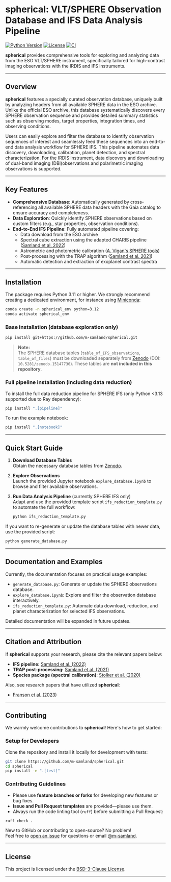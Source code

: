 # spherical: VLT/SPHERE Observation Database and IFS Data Analysis Pipeline

[![Python Version](https://img.shields.io/badge/Python-3.11%20%7C%203.12%20%7C%203.13-brightgreen.svg)](https://github.com/m-samland/spherical)
[![License](https://img.shields.io/badge/License-BSD--3-blue.svg)](https://opensource.org/licenses/BSD-3-Clause)
[![CI](https://github.com/m-samland/spherical/actions/workflows/ci.yml/badge.svg)](https://github.com/m-samland/spherical/actions/workflows/ci.yml)

**spherical** provides comprehensive tools for exploring and analyzing data from the ESO VLT/SPHERE instrument, specifically tailored for high-contrast imaging observations with the IRDIS and IFS instruments.

---

## Overview

**spherical** features a specially curated observation database, uniquely built by analyzing headers from all available SPHERE data in the ESO archive. Unlike the official ESO archive, this database systematically discovers every SPHERE observation sequence and provides detailed summary statistics such as observing modes, target properties, integration times, and observing conditions.

Users can easily explore and filter the database to identify observation sequences of interest and seamlessly feed these sequences into an end-to-end data analysis workflow for SPHERE IFS. This pipeline automates data discovery, downloading, calibration, planet detection, and spectral characterization. For the IRDIS instrument, data discovery and downloading of dual-band imaging (DBI)observations and polarimetric imaging observations is supported.

---

## Key Features

- **Comprehensive Database**: Automatically generated by cross-referencing all available SPHERE data headers with the Gaia catalog to ensure accuracy and completeness.
- **Data Exploration**: Quickly identify SPHERE observations based on custom filters (e.g., star properties, observation conditions).
- **End-to-End IFS Pipeline**: Fully automated pipeline covering:
  - Data download from the ESO archive
  - Spectral cube extraction using the adapted CHARIS pipeline ([Samland et al. 2022](https://ui.adsabs.harvard.edu/abs/2022A%26A...668A..84S/abstract))
  - Astrometric and photometric calibration ([A. Vigan's SPHERE tools](https://github.com/avigan/SPHERE))
  - Post-processing with the TRAP algorithm ([Samland et al. 2021](https://ui.adsabs.harvard.edu/abs/2017AJ....154....7G/abstract))
  - Automatic detection and extraction of exoplanet contrast spectra

---

## Installation

The package requires Python 3.11 or higher. We strongly recommend creating a dedicated environment, for instance using [Miniconda](https://conda.io/miniconda):

```bash
conda create -n spherical_env python=3.12
conda activate spherical_env
```

### Base installation (database exploration only)

```bash
pip install git+https://github.com/m-samland/spherical.git
```

> **Note:**  
> The SPHERE database tables (`table_of_IFS_observations`, `table_of_files`) must be downloaded separately from [Zenodo](https://doi.org/10.5281/zenodo.15147730) (DOI: `10.5281/zenodo.15147730`). These tables are **not included in this repository**.

### Full pipeline installation (including data reduction)

To install the full data reduction pipeline for SPHERE IFS (only Python <3.13 supported due to Ray dependency):

```bash
pip install ".[pipeline]"
```

To run the example notebook:

```bash
pip install ".[notebook]"
```

---

## Quick Start Guide

1. **Download Database Tables**  
   Obtain the necessary database tables from [Zenodo](https://doi.org/10.5281/zenodo.15147731).

2. **Explore Observations**  
   Launch the provided Jupyter notebook `explore_database.ipynb` to browse and filter available observations.

3. **Run Data Analysis Pipeline** (currently SPHERE IFS only)  
   Adapt and use the provided template script `ifs_reduction_template.py` to automate the full workflow:
   ```bash
   python ifs_reduction_template.py
   ```

If you want to re-generate or update the database tables with newer data, use the provided script:

```bash
python generate_database.py
```

---

## Documentation and Examples

Currently, the documentation focuses on practical usage examples:

- `generate_database.py`: Generate or update the SPHERE observations database.
- `explore_database.ipynb`: Explore and filter the observation database interactively.
- `ifs_reduction_template.py`: Automate data download, reduction, and planet characterization for selected IFS observations.

Detailed documentation will be expanded in future updates.

---

## Citation and Attribution

If **spherical** supports your research, please cite the relevant papers below:

- **IFS pipeline:** [Samland et al. (2022)](https://ui.adsabs.harvard.edu/abs/2022A%26A...668A..84S/abstract)
- **TRAP post-processing:** [Samland et al. (2021)](https://ui.adsabs.harvard.edu/abs/2017AJ....154....7G/abstract)
- **Species package (spectral calibration)**: [Stolker et al. (2020)](https://ui.adsabs.harvard.edu/abs/2020A%26A...635A.182S/abstract)

Also, see research papers that have utilized **spherical**:

- [Franson et al. (2023)](https://ui.adsabs.harvard.edu/abs/2023AJ....165...39F/abstract)

---

## Contributing

We warmly welcome contributions to **spherical**! Here's how to get started:

### Setup for Developers

Clone the repository and install it locally for development with tests:

```bash
git clone https://github.com/m-samland/spherical.git
cd spherical
pip install -e ".[test]"
```

### Contributing Guidelines

- Please use **feature branches or forks** for developing new features or bug fixes.
- **Issue and Pull Request templates** are provided—please use them.
- Always run the code linting tool (`ruff`) before submitting a Pull Request:

```bash
ruff check .
```

New to GitHub or contributing to open-source? No problem!  
Feel free to [open an issue](https://github.com/m-samland/spherical/issues) for questions or email [@m-samland](https://github.com/m-samland).

---

## License

This project is licensed under the [BSD-3-Clause License](https://opensource.org/licenses/BSD-3-Clause).

---